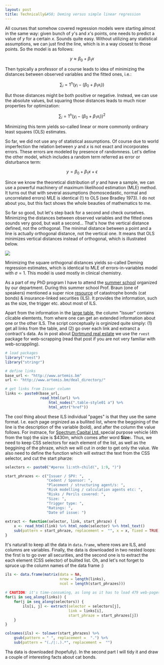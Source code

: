 ```yaml
---
layout: post
title: Technically&#58; Deming versus simple linear regression
---
```


All courses that somehow covered regression models were starting almost in the same way: given bunch of $y$'s and $x$'s points, one needs to predict a value of $y$ for a certain $x$. Sounds quite easy. Without utilizing any statistical assumptions, we can just find the line, which is in a way closest to those points. So the model is as follows:

$$
y \approx \beta_0 + \beta_1 x
$$

Then typically a professor of a course leads to idea of minimizing the distances between observed variables and the fitted ones, i.e.:

$$
\sum_i=1^n(y_i - (\beta_0 + \beta_1 x_i))  
$$

But those distances might be both positive or negative. Instead, we can use the absolute values, but squaring those distances leads to much nicer properties for optimization:

$$
\sum_i=1^n(y_i - (\beta_0 + \beta_1 x_i))^2  
$$

Minimizing this term yields so-called linear or more commonly ordinary least squares (OLS) estimates.

So far, we did not use any of statistical assumptions. Of course due to world imperfection the relation between $y$ and $x$ is not exact and incorporates errors. These errors are modeled by presence of randomness. Let's define the other model, which includes a random term referred as error or disturbance term: 

$$
y = \beta_0 + \beta_1 x + \epsilon
$$

Since we know the theoretical distribution of $y$ and have a sample, we can use a powerful machinery of maximum likelihood estimation (MLE) method. It turns out that with several assumptions (homoscedastic, normal and uncorrelated errors) MLE is identical (!) to OLS (see Bradley 1973). I do not about you, but this fact shows the whole beauties of mathematics to me.

So far so good, but let's step back for a second and check ourselves. Minimizing the distances between observed variables and the fitted ones sounds very good, but wait a second... That's how the vertical distance defined, not the orthogonal. The minimal distance between a point and a line is actually orthogonal distance, not the vertical one. It means that OLS minimizes vertical distances instead of orthogonal, which is illustrated below.

![](https://irudnyts.github.io/images/v_vs_o.png)

Minimizing the square orthogonal distances yields so-called Deming regression estimates, which is identical to MLE of errors-in-variables model with $\sigma = 1$. This model is used mostly in clinical chemistry. 











As a part of my PhD program I have to attend the [summer school](http://saa-iss.ch) organized by our department. During this summer school Prof. Braun (one of speakers) mentioned a super nice [resource](http://www.artemis.bm/) of catastrophe bonds (cat bonds) & insurance-linked securities (ILS). It provides the information, such as the size, the trigger etc. about most of ILS.

Apart from the information in the [large table](http://www.artemis.bm/deal_directory/), the column "Issuer" contains clicable elemtents, from where one can get an extended information about one or the other ILS. The script conceptually is orginized quite simply: (1) get all links from the table, and (2) go over each link and extranct a contract's data. As in post about [Dortmund real estate](https://irudnyts.github.io/Dortmund-real-estate-market-analysis/) we use the `rvest` package for web-scrapping (read that post if you are not very familiar with web-scrappling).

```r
# load packages
library("rvest")
library("stringr")

# define links
base_url <- "http://www.artemis.bm"
url <- "http://www.artemis.bm/deal_directory/"

# get links from Issuer column
links <- paste0(base_url,
                read_html(url) %>%
                    html_nodes(".table-style01 a") %>%
                    html_attr("href"))
```

The cool thing about these ILS individual "pages" is that they use the same format. I.e. each page orginized as a bullited list, where the beggining of the line is the description of the variable (bold), and after the column the value follows. For instnace, for [Spectrum Capital Ltd. ](http://www.artemis.bm/deal_directory/spectrum-capital-ltd-series-2017-1/) special purpose vehicle (4th from the top) the size is $430m, which comes after word **Size:**. Thus, we need to keep CSS selectors for each element of the list, as well as the beggining of the phraze, which we will cut in order to get only the value. We also need to define the function which will extract the text from the CSS selector, and cut the start pharze:

```r
selectors <- paste0("#perex li:nth-child(", 1:9, ")")

start_phrazes <- c("Issuer / SPV: ",
                   "Cedent / Sponsor: ",
                   "Placement / structuring agent/s: ",
                   "Risk modelling / calculation agents etc: ",
                   "Risks / Perils covered: ",
                   "Size: ",
                   "Trigger type: ",
                   "Ratings: ",
                   "Date of issue: ")
                   
extract <- function(selector, link, start_phraze) {
    x <- read_html(link) %>% html_node(selector) %>% html_text()
    sub(pattern = start_phraze, replacement =  "", x = x, fixed = TRUE)
}
```

It's naturall to keep all the data in `data.frame`, where rows are ILS, and columns are variables. Finally, the data is downloaded in two nested loops: the first is to go over all securities, and the second one is to extract the each element (CSS selector) of bulited list. Oh, and let's not forget to spruce up the column names of the data frame :)

```r
ils <- data.frame(matrix(data = NA,
                         nrow = length(links),
                         ncol = length(start_phrazes)))
                         
# CAUTION: it's time-consuming, as long as it has to load 479 web-pages
for(i in seq_along(links)) {
    for(j in seq_along(selectors)) {
        ils[i, j] <- extract(selector = selectors[j],
                             link = links[i],
                             start_phraze = start_phrazes[j])
    }
}

colnames(ils) <- tolower(start_phrazes) %>%
    gsub(pattern = " ", replacement =  ".") %>%
    sub(pattern = "(./|:.).*", replacement =  "")
```

Tha data is downloaded (hopefully). In the second part I will tidy it and draw a couple of interesting facts about cat bonds.